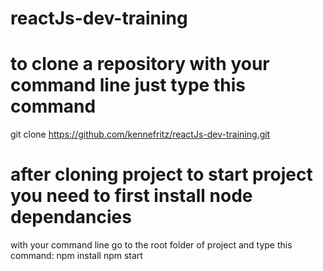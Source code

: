 # reactJs-dev-training
# to clone a repository with your command line just type this command
git clone https://github.com/kennefritz/reactJs-dev-training.git

# after cloning project to start project you need to first install node dependancies
with your command line go to the root folder of project and type this command:
npm install
npm start
